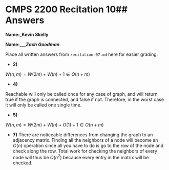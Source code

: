 # CMPS 2200 Recitation 10## Answers

**Name:**_______Kevin Skelly______

**Name:**________Zach Goodman_____


Place all written answers from `recitation-07.md` here for easier grading.



- **2)**

$W(n, m) = W(2m) + W(n) + 1 \in O(n+m)$

- **4)**

Reachable will only be called once for any case of graph, and will return true if the graph is connected, and false if not. Therefore, in the worst case it will only be called one single time.

- **5)**

$W(n, m) = W(2m) + W(n) + O(1) + 1 \in O(n+m)$

- **7)**
There are noticeable differences from changing the graph to an adjacency matrix. Finding all the neighbors of a node will become an $O(n)$ operation since all you have to do is go to the row of the node and check along the row. Total work for checking the neighbors of every node will thus be $O(n^2)$ because every entry in the matrix will be checked.
